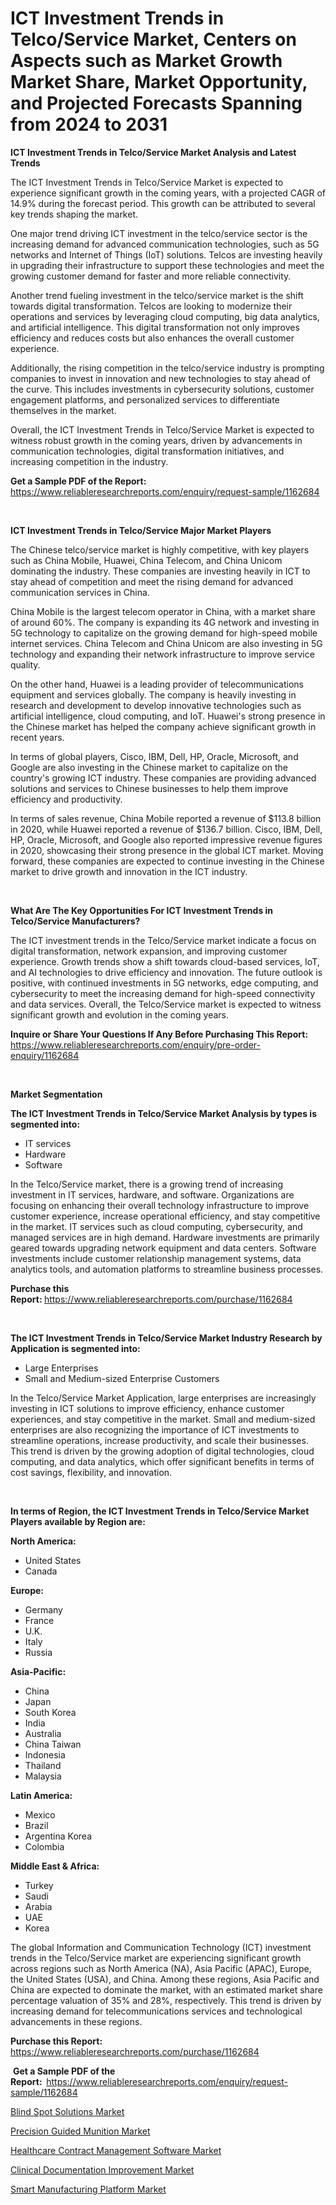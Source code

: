 <p><h1>ICT Investment Trends in Telco/Service Market, Centers on Aspects such as Market Growth Market Share, Market Opportunity, and Projected Forecasts Spanning from 2024 to 2031</h1></p><p><strong>ICT Investment Trends in Telco/Service Market Analysis and Latest Trends</strong></p>
<p><p>The ICT Investment Trends in Telco/Service Market is expected to experience significant growth in the coming years, with a projected CAGR of 14.9% during the forecast period. This growth can be attributed to several key trends shaping the market.</p><p>One major trend driving ICT investment in the telco/service sector is the increasing demand for advanced communication technologies, such as 5G networks and Internet of Things (IoT) solutions. Telcos are investing heavily in upgrading their infrastructure to support these technologies and meet the growing customer demand for faster and more reliable connectivity.</p><p>Another trend fueling investment in the telco/service market is the shift towards digital transformation. Telcos are looking to modernize their operations and services by leveraging cloud computing, big data analytics, and artificial intelligence. This digital transformation not only improves efficiency and reduces costs but also enhances the overall customer experience.</p><p>Additionally, the rising competition in the telco/service industry is prompting companies to invest in innovation and new technologies to stay ahead of the curve. This includes investments in cybersecurity solutions, customer engagement platforms, and personalized services to differentiate themselves in the market.</p><p>Overall, the ICT Investment Trends in Telco/Service Market is expected to witness robust growth in the coming years, driven by advancements in communication technologies, digital transformation initiatives, and increasing competition in the industry.</p></p>
<p><strong>Get a Sample PDF of the Report:&nbsp;</strong> <a href="https://www.reliableresearchreports.com/enquiry/request-sample/1162684">https://www.reliableresearchreports.com/enquiry/request-sample/1162684</a></p>
<p>&nbsp;</p>
<p><strong>ICT Investment Trends in Telco/Service Major Market Players</strong></p>
<p><p>The Chinese telco/service market is highly competitive, with key players such as China Mobile, Huawei, China Telecom, and China Unicom dominating the industry. These companies are investing heavily in ICT to stay ahead of competition and meet the rising demand for advanced communication services in China.</p><p>China Mobile is the largest telecom operator in China, with a market share of around 60%. The company is expanding its 4G network and investing in 5G technology to capitalize on the growing demand for high-speed mobile internet services. China Telecom and China Unicom are also investing in 5G technology and expanding their network infrastructure to improve service quality.</p><p>On the other hand, Huawei is a leading provider of telecommunications equipment and services globally. The company is heavily investing in research and development to develop innovative technologies such as artificial intelligence, cloud computing, and IoT. Huawei's strong presence in the Chinese market has helped the company achieve significant growth in recent years.</p><p>In terms of global players, Cisco, IBM, Dell, HP, Oracle, Microsoft, and Google are also investing in the Chinese market to capitalize on the country's growing ICT industry. These companies are providing advanced solutions and services to Chinese businesses to help them improve efficiency and productivity.</p><p>In terms of sales revenue, China Mobile reported a revenue of $113.8 billion in 2020, while Huawei reported a revenue of $136.7 billion. Cisco, IBM, Dell, HP, Oracle, Microsoft, and Google also reported impressive revenue figures in 2020, showcasing their strong presence in the global ICT market. Moving forward, these companies are expected to continue investing in the Chinese market to drive growth and innovation in the ICT industry.</p></p>
<p>&nbsp;</p>
<p><strong>What Are The Key Opportunities For ICT Investment Trends in Telco/Service Manufacturers?</strong></p>
<p><p>The ICT investment trends in the Telco/Service market indicate a focus on digital transformation, network expansion, and improving customer experience. Growth trends show a shift towards cloud-based services, IoT, and AI technologies to drive efficiency and innovation. The future outlook is positive, with continued investments in 5G networks, edge computing, and cybersecurity to meet the increasing demand for high-speed connectivity and data services. Overall, the Telco/Service market is expected to witness significant growth and evolution in the coming years.</p></p>
<p><strong>Inquire or Share Your Questions If Any Before Purchasing This Report:</strong> <a href="https://www.reliableresearchreports.com/enquiry/pre-order-enquiry/1162684">https://www.reliableresearchreports.com/enquiry/pre-order-enquiry/1162684</a></p>
<p>&nbsp;</p>
<p><strong>Market Segmentation</strong></p>
<p><strong>The ICT Investment Trends in Telco/Service Market Analysis by types is segmented into:</strong></p>
<p><ul><li>IT services</li><li>Hardware</li><li>Software</li></ul></p>
<p><p>In the Telco/Service market, there is a growing trend of increasing investment in IT services, hardware, and software. Organizations are focusing on enhancing their overall technology infrastructure to improve customer experience, increase operational efficiency, and stay competitive in the market. IT services such as cloud computing, cybersecurity, and managed services are in high demand. Hardware investments are primarily geared towards upgrading network equipment and data centers. Software investments include customer relationship management systems, data analytics tools, and automation platforms to streamline business processes.</p></p>
<p><strong>Purchase this Report:&nbsp;</strong><a href="https://www.reliableresearchreports.com/purchase/1162684">https://www.reliableresearchreports.com/purchase/1162684</a></p>
<p>&nbsp;</p>
<p><strong>The ICT Investment Trends in Telco/Service Market Industry Research by Application is segmented into:</strong></p>
<p><ul><li>Large Enterprises</li><li>Small and Medium-sized Enterprise Customers</li></ul></p>
<p><p>In the Telco/Service Market Application, large enterprises are increasingly investing in ICT solutions to improve efficiency, enhance customer experiences, and stay competitive in the market. Small and medium-sized enterprises are also recognizing the importance of ICT investments to streamline operations, increase productivity, and scale their businesses. This trend is driven by the growing adoption of digital technologies, cloud computing, and data analytics, which offer significant benefits in terms of cost savings, flexibility, and innovation.</p></p>
<p>&nbsp;</p>
<p><strong>In terms of Region, the ICT Investment Trends in Telco/Service Market Players available by Region are:</strong></p>
<p>
    <p> <strong> North America: </strong>
        <ul>
            <li>United States</li>
            <li>Canada</li>
        </ul>
        </p> 
    <p> <strong> Europe: </strong>
        <ul>
            <li>Germany</li>
            <li>France</li>
            <li>U.K.</li>
            <li>Italy</li>
            <li>Russia</li>
        </ul>
        </p> 
    <p> <strong> Asia-Pacific: </strong>
        <ul>
            <li>China</li>
            <li>Japan</li>
            <li>South Korea</li>
            <li>India</li>
            <li>Australia</li>
            <li>China Taiwan</li>
            <li>Indonesia</li>
            <li>Thailand</li>
            <li>Malaysia</li>
        </ul>
        </p> 
    <p> <strong> Latin America: </strong>
        <ul>
            <li>Mexico</li>
            <li>Brazil</li>
            <li>Argentina Korea</li>
            <li>Colombia</li>
        </ul>
        </p> 
    <p> <strong> Middle East & Africa: </strong>
        <ul>
            <li>Turkey</li>
            <li>Saudi</li>
            <li>Arabia</li>
            <li>UAE</li>
            <li>Korea</li>
        </ul>
    </p>
    </p>
<p><p>The global Information and Communication Technology (ICT) investment trends in the Telco/Service market are experiencing significant growth across regions such as North America (NA), Asia Pacific (APAC), Europe, the United States (USA), and China. Among these regions, Asia Pacific and China are expected to dominate the market, with an estimated market share percentage valuation of 35% and 28%, respectively. This trend is driven by increasing demand for telecommunications services and technological advancements in these regions.</p></p>
<p><strong>Purchase this Report: </strong><a href="https://www.reliableresearchreports.com/purchase/1162684">https://www.reliableresearchreports.com/purchase/1162684</a></p>
<p>&nbsp;<strong>Get a Sample PDF of the Report:&nbsp;&nbsp;</strong><a href="https://www.reliableresearchreports.com/enquiry/request-sample/1162684">https://www.reliableresearchreports.com/enquiry/request-sample/1162684</a></p>
<p><strong></strong></p>
<p><p><a href="https://medium.com/@josereynolds2012/blind-spot-solutions-market-outlook-industry-overview-and-forecast-2024-to-2031-3132651611d1">Blind Spot Solutions Market</a></p><p><a href="https://medium.com/@josereynolds2012/precision-guided-munition-market-insights-into-market-cagr-market-trends-and-growth-strategies-7c10b4dfcbfa">Precision Guided Munition Market</a></p><p><a href="https://medium.com/@josereynolds2012/healthcare-contract-management-software-market-trends-and-market-analysis-forecasted-for-period-5aff922d9780">Healthcare Contract Management Software Market</a></p><p><a href="https://medium.com/@josereynolds2012/clinical-documentation-improvement-market-report-reveals-the-latest-trends-and-growth-opportunities-72ea06e725e7">Clinical Documentation Improvement Market</a></p><p><a href="https://medium.com/@josereynolds2012/smart-manufacturing-platform-market-trends-and-market-analysis-forecasted-for-period-2024-2031-28fc988a5f5d">Smart Manufacturing Platform Market</a></p></p>